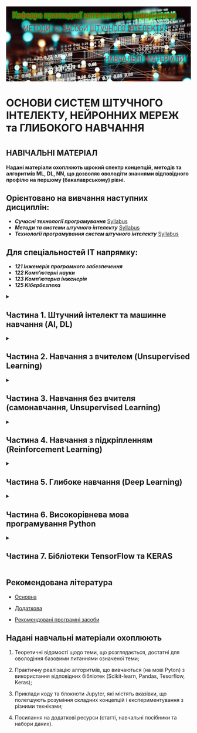 

<p align="center">
<img src="/IMAGES/Titl_2_.jpg"></a>
</p>

<p align="center"><h1> ОСНОВИ СИСТЕМ ШТУЧНОГО ІНТЕЛЕКТУ, НЕЙРОННИХ МЕРЕЖ та ГЛИБОКОГО НАВЧАННЯ<h1></p>

<p align="center"><h2> НАВІЧАЛЬНІ МАТЕРІАЛ</h2></p>

**Надані матеріали охоплюють шрокий спектр концепцій, методів та алгоритмів ML, DL, NN, що дозволяє оволодіти знаннями відповідного профілю на першому (бакалаврському) рівні.**

<p align="center"><h2>Орієнтовано на вивчання наступних дисциплін:</h2></p>

- ***Сучасні технології програмування*** [Syllabus](/ADDONS/Syllabus_01_Prog_Tech.md)
- ***Методи та системи штучного інтелекту***  [Syllabus](/ADDONS/Syllabus_02_AI_ML.md)
- ***Технології програмування систем штучного інтелекту***  [Syllabus](/ADDONS/Syllabus_03_TF.md)

<p align="center"><h2>Для спеціальностей IT напрямку:</h2></p>

- ***121 Інженерія програмного забезпечення***
- ***122 Комп’ютерні науки***
- ***123 Комп’ютерна інженерія***
- ***125 Кібербезпека***

<details>

<summary> <h2>Частина 1. Штучний інтелект та машинне навчання (AI, DL) </h2> </summary>

[**Частина 1. Докладніше**](/Mod_01_/README_01.md)

| Лекція  | Тема                                                         | Код                | Посилання                                                    |
| ------- | ------------------------------------------------------------ | ------------------ | ------------------------------------------------------------ |
| **1.1** | [**Введення в штучний інтелект (AI).**](/Mod_01_/01_01_AI/Lec_01_01_git.pdf) Історичний огляд, персоналії. Огляд завдань у сфері штучного інтелекту |                    |                                                              |
| **1.2** | [**Машинне навчання (DL)**](/Mod_01_/01_02_ML/Lec_01_02_git.pdf): модель, навчання, інференс. Види машинного навчання |                    |                                                              |
| **1.3** | [**Датасет**](/Mod_01_/01_03_DS/Lec_01_03_git.pdf). Поняття датасету. Організація датасету для машинного навчання. Генерація типових датасетів за допомогою Scikit-Learn | [IRIS](/Mod_01_/01_03_DS/CODE_1_3_1/Lec_01_03_Exmpl_1_IRIS.md) [Blobs](/Mod_01_/01_03_DS/CODE_1_3_3/Lec_01_03_Exmpl_3_Blobs.md) | [SciKit](https://scikit-learn.org/stable/datasets.html) [TensorFlow](https://www.tensorflow.org/datasets/catalog/overview#all_datasets) |



</details>

<details>

<summary> <h2>Частина 2. Навчання з вчителем (Unsupervised Learning) </h2> </summary>

| Лекція |Тема | Код | Посилання|
| -------|------ | ------ | ------ |
|**2.1**|**Регресія. Загальне визначення  задачі регресії. Типові постановки задачі регресії**| | |
|**2.2**|**Оцінка якості вирішення задачі регресії. Огляд методів вирішення задачі регресії**| | |
|**2.3**|**Приклад вирішення задачі лінійної регресії (Scikit-learn)**| | |
|**2.4**|**Приклад вирішення задачі поліноміальної регресії (Scikit-learn)**| | |
|**2.5**|**Класифікація. Загальне визначення задач класифікації. Типові постановки задачі класифікації**| | |
|**2.6**|**Оцінка якості вирішення задачі класифікації. Огляд методів вирішення задачі класифікації**| | |
|**2.7**|**Метод  kNN. Приклад вирішення задачі класифікації за допомогою kNN (Scikit-learn)**| | |
|**2.8**|**Метод  SVM. Приклад вирішення задачі класифікації за допомогою SVM (Scikit-learn)**| | |

</details>

<details>

<summary> <h2>Частина 3. Навчання без вчителя (самонавчання, Unsupervised Learning) </h2> </summary>

| Лекція |Тема | Код | Посилання|
| -------|------ | ------ | ------ |
|**3.1**|**Кластеризація. Загальне визначення задач кластеризації. Типові варіанти постаноки задачі кластеризації**| | |
|**3.2**|**Оцінка якості вирішення задачі кластеризації. Огляд методів вирішення задачі кластеризації**| | |
|**3.3**|**Метод k-means. Приклад вирішення задачі кластеризації за допомогою k-means (Scikit-learn)**| | |
|**3.4**|**Метод DBSCAN. Приклад вирішення задачі кластеризації за допомогою DBSCAN (Scikit-learn)**| | |

</details>

<details>

<summary> <h2>Частина 4. Навчання з підкріпленням (Reinforcement Learning) </h2> </summary>

| Лекція |Тема | Код | Посилання|
| -------|------ | ------ | ------ |
|**4.1**|**Вступ до навчання з підкріпленням. Головні концепції. Агенти.**| | |
|**4.2**|**Метод Монте-Карло. Приклад використання методу Монте-Карло для вирішення задачі теорії ігор (Python)**| | |

</details>

<details>

<summary> <h2>Частина 5. Глибоке навчання (Deep Learning) </h2> </summary>

| Лекція |Тема | Код | Посилання|
| -------|------ | ------ | ------ |
|**5.1**|**Загальні відомості щодо нервової системи живих організмів. Природний нейрон. Синоптичний зв'язок нейронів. Правило Хебба. Штучний нейрон. Функція активації**| | |
|**5.2**|**Нейронні мережі. Нейронна мережа з одним прихованим шаром - персептрон.  Навчання персептрону. Приклад вирішення задачі класифікації за допомогою персептрону  (Python, Numpy)**| | |
|**5.3**|**Багатошаровий персептрон (MLP). Загальний підхід до навчання MLP. Пряме розповсюдження. Функція похибки. Зворотне розповсюдження.**| | |
|**5.4**|**Градієнтний метод зменшення похибки навчання. Автоматичне обчислення компонент градієнту. Основи оптимізації градієнтного спуску.**| | |
|**5.5**|**Основи побудови нейронних мереж з використанням модуля NumPy.**| | |
|**5.6**|**Вирішення задачі класифікації за допомогою MLP. Приклад класифікації рукописних цифр (датасет MNIST, Python, Numpy)**| | |
|**5.7**|**Сучасні системи штучного інтелекту, архітектури систем AI. Досягнення, перспективи, виклики.**| | |


</details>

<details>

<summary><h2>Частина 6. Високорівнева мова програмування Python</h2></summary>

[**Частина 6. Докладніше**](/Mod_06_/README_06.md)

| Лекція |Тема | Код | Посилання|
| -------|------ | ------ | ------ |
|**6.1**|**[Базові елементи високорівневої мови програмування.](/Mod_06_/06_01_/Lec_06_01_.pdf)**|[Приклад](/Mod_06_/06_01_/CODE_6_1/Lec_06_01_Exmpl.md) | |
|**6.2**|**[Загальні поняття колекції та складних структур даних.](/Mod_06_/06_02_/Lec_06_02_.pdf)**|[Приклад](/Mod_06_/06_02_/CODE_6_2/Lec_06_02_Exmpl.md) | |
|**6.3**|**[Файлові об’єкти. Визначення загальної структури програми.](/Mod_06_/06_03_/Lec_06_03_.pdf)**|[Приклад](/Mod_06_/06_03_/CODE_6_3/Lec_06_03_Exmpl.md) | |
|**6.4**|**[Функціональне програмування.](/Mod_06_/06_04_Lec_06_04_.pdf)**|[Приклад](/Mod_06_/06_01_/CODE_6_4/Lec_06_04_Exmpl.md) | |
|**6.5**|**[Інтерпретація скриптів. Модулі та типові пакети.](/Mod_06_/06_05_/Lec_06_05_.pdf)**|[Приклад](/Mod_06_/06_05_/CODE_6_5/Lec_06_05_Exmpl.md) | |
|**6.6**|**[Об’єктно-орієнтоване програмування. Проектування класів.](/Mod_06_/06_06_/Lec_06_06_.pdf)**|[Приклад](/Mod_06_/06_06_/CODE_6_6/Lec_06_06_Exmpl.md) | |
|**6.7**|**[Можливості перевантаження операторів. Визначення понять об’єктів ітерування, ітератора та генератора.](/Mod_06_/06_07_/Lec_06_07_.pdf)**|[Приклад](/Mod_06_/06_07_/CODE_6_7/Lec_06_07_Exmpl.md) | |
|**6.8**|**[Убудовані функції та вбудовані класи виняткових ситуацій.](/Mod_06_/06_08_/Lec_06_08_.pdf)**|[Приклад](/Mod_06_/06_08_/CODE_6_8/Lec_06_08_Exmpl.md) | |
|**6.9**|**[Базові бібліотечні модулі. Пакети для роботи зі штучним інтелектом.](/Mod_06_/06_09_/Lec_06_09_.pdf)**|[Приклад](/Mod_06_/06_09_/CODE_6_9/Lec_06_09_Exmpl.md) | |

</details>

<details>

<summary> <h2>Частина 7. Бібліотеки TensorFlow та KERAS  </h2> </summary>

| Лекція |Тема | Код | Посилання|
| -------|------ | ------ | ------ |
|**7.1**|**[TensorFlow. Архітектура. Тензорні  об'єкти](/Mod_07_/07_01_TF/Lec_07_01.pdf)  Створення тензорів. Індексація тензорів.**|[Приклад 1](/Mod_07_/07_01_TF/CODE_7_1_1/lec_07_01_Exmpl_1.md) | |
|**7.2**|**TensorFlow. Базові операції із тензорами**| | |
|**7.3**|**TensorFlow. Поняття обчислювального графу. Використання графу для обчислень компонент градієнту під час зворотного поширення помилки. Типи обчислювальних графів, режими виконання. Створення "градієнтної стрічки"**| | |
|**7.4**|**TensorFlow. Загальна організація процесу навчання моделі. Мінімізація похибки навчання методом градієнтного спуску.**| | |
|**7.5**|**TensorFlow. Оптимізатори градієнтного спуску**| | |
|**7.6**|**Датасети. Ознаки, мітки. Пакети даних (batch). Тренувальний набір даних (training set). Валідаційний набір даних (validation set). Тестувальний набір даних (testing set)**| | |
|**7.7**|**TensorFlow. Вбудовані датасети та засоби TF доступу до даних.**| | |
|**7.8**|**Підготовка даних для використання в навчанні моделей. Типи даних. Кодування даних. Очищення даних. Оцінка якості даних**| | |
|**7.9**|**Вирішення задачі класифікації шляхом навчання моделі за алгоритмом kNN TensorFlow.**| | |
|**7.10**|**Вирішення задачі класифікації шляхом навчання моделі за алгоритмом SVM  TensorFlow**| | |
|**7.11**|**Вирішення задачі кластеризації шляхом самонавчання моделі за алгоритмом DBSCAN засобами TensorFlow**| | |
|**7.12**|**KERAS. Шари та моделі. Робота**| | |
|**7.13**|**Вирішення задачі бінарної класифікації шляхом навчання нейронної мережі класу багатошаровий персептрон (MLP) засобами TensorFlow/KERAS**| | |
|**7.14**|**Вирішення задачі багато класової класифікації шляхом навчання нейронної мережі класу багатошаровий персептрон (MLP) засобами TensorFlow/KERAS**| | |

</details>


<p align="center"><h2> Рекомендована література </h2></p>

- [Основна](ADDONS/Lit_Main.md)

- [Додаткова](ADDONS/Lit_Add.md)

- [Рекомендовані програмні засоби](ADDONS/Prog_Sys.md)


<p align="center"><h2> Надані навчальні матеріали охоплюють </h2></p>

1. Теоретичні відомості щодо теми, що розглядається, достатні для оволодіння базовими питаннями означеної теми;

2. Практичну реалізацію алгоритмів, що вивчаються (на мові Pyton) з використання відповідних бібліотек (Scikit-learn, Pandas, Tesorflow, Keras);

3. Приклади коду та блокноти Jupyter, які містять вказівки, що полегшують розуміння складних концепцій і експериментування з різними техніками;

4. Посилання на додаткові ресурси (статті, навчальні посібники та набори даних).
